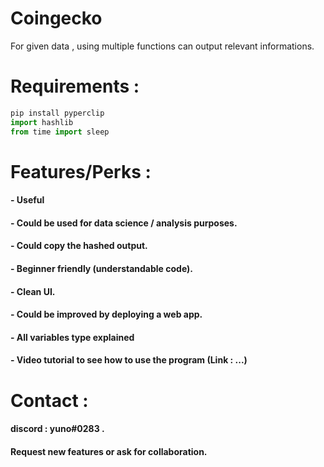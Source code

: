 # Coingecko
For given data , using multiple functions can output relevant informations. 

#  Requirements : 
```python
pip install pyperclip
import hashlib
from time import sleep
```
#  Features/Perks :

#### -  Useful
#### -  Could be used for data science / analysis purposes.
#### -  Could copy the hashed output.
#### -  Beginner friendly (understandable code).
#### -  Clean UI.
#### -  Could be improved by deploying a web app.
#### -  All variables type explained
#### -  Video tutorial to see how to use the program (Link : ...)

#  Contact : 

#### discord : yuno#0283 .
#### Request new features or ask for collaboration.
